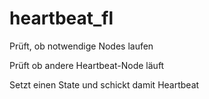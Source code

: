 # heartbeat_fl​

Prüft, ob notwendige Nodes laufen​

Prüft ob andere Heartbeat-Node läuft​

Setzt einen State und schickt damit Heartbeat
